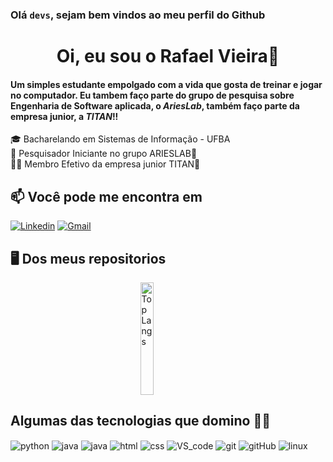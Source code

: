 ### Olá <code>devs</code>, sejam bem vindos ao meu perfil do Github <br />

<h1 align="center">Oi, eu sou o Rafael Vieira👋</h1>

#### Um simples estudante empolgado com a vida que gosta de treinar e jogar no computador. Eu tambem faço parte do grupo de pesquisa sobre Engenharia de Software aplicada, o _AriesLab_, também faço parte da empresa junior, a *TITAN*!!

🎓 Bacharelando em Sistemas de Informação - UFBA <br/>
🔎 Pesquisador Iniciante no grupo ARIESLAB🔬 <br/>
👨‍💻 Membro Efetivo da empresa junior TITAN🏢 <br/>

## 📫 Você pode me encontra em

[![Linkedin](https://img.shields.io/badge/-LinkedIn-%230077B5?style=for-the-badge&logo=linkedin&logoColor=white)](https://www.linkedin.com/in/rafael-rocha-832441263/)
[![Gmail](https://img.shields.io/badge/-Gmail-%23333?style=for-the-badge&logo=gmail&logoColor=white)](mailto:mouravieira44@gmail.com)

## 🖥️ Dos meus repositorios

<div style="display: flex; justify-content: center; align-items: center;">
  <a href="https://github.com/viRafael" style="margin: auto;">
    <img width="49%" height="180em" src="https://github-readme-stats.vercel.app/api/top-langs/?username=viRafael&theme=dark&show_icons=true&hide_border=false&layout=compact" alt="Top Langs" />
  </a>
</div>

## Algumas das tecnologias que domino 👨‍💻

<div style="display: inline_block">
  <img align="center" alt="python" src="https://img.shields.io/badge/Python-14354C?style=for-the-badge&logo=python&logoColor=white" />
  <img align="center" alt="java" src="https://img.shields.io/badge/Java-ED8B00?style=for-the-badge&logo=openjdk&logoColor=white" />
  <img align="center" alt="java" src="https://img.shields.io/badge/postgresql-4169e1?style=for-the-badge&logo=postgresql&logoColor=white" />
  <img align="center" alt="html" src="https://img.shields.io/badge/HTML-239120?&style=for-the-badge&logo=css3&logoColor=white" />
  <img align="center" alt="css" src="https://img.shields.io/badge/CSS-239120?&style=for-the-badge&logo=css3&logoColor=white" />
  <img align="center" alt="VS_code" src="https://img.shields.io/badge/Visual_Studio_Code-0078D4?style=for-the-badge&logo=visual%20studio%20code&logoColor=white" />
  <img align="center" alt="git" src="https://img.shields.io/badge/GIT-E44C30?style=for-the-badge&logo=git&logoColor=white" />
  <img align="center" alt="gitHub" src="https://img.shields.io/badge/GitHub-100000?style=for-the-badge&logo=github&logoColor=white" />
  <img align="center" alt="linux" src="https://img.shields.io/badge/Linux-FCC624?style=for-the-badge&logo=linux&logoColor=black" />
</div><br/>
